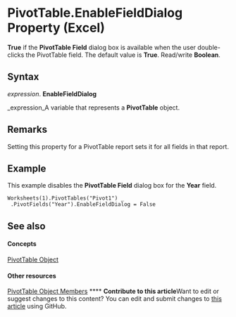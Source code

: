 
# PivotTable.EnableFieldDialog Property (Excel)

 **True** if the **PivotTable Field** dialog box is available when the user double-clicks the PivotTable field. The default value is **True**. Read/write  **Boolean**.


## Syntax

 _expression_. **EnableFieldDialog**

 _expression_A variable that represents a  **PivotTable** object.


## Remarks

Setting this property for a PivotTable report sets it for all fields in that report.


## Example

This example disables the  **PivotTable Field** dialog box for the **Year** field.


```
Worksheets(1).PivotTables("Pivot1") _ 
 .PivotFields("Year").EnableFieldDialog = False
```


## See also


#### Concepts


 [PivotTable Object](a9c1d4a0-78a9-f9a6-6daf-91cb63e45842.md)
#### Other resources


 [PivotTable Object Members](8e8d1692-cf32-63c6-a1f6-54ddcc2a4964.md)
****   **Contribute to this article**Want to edit or suggest changes to this content? You can edit and submit changes to  [this article](https://github.com/jhershey00/VBA_Excel_Test/OpenXMLCon/articles/4b6b4bc5-9b87-efa2-c6d1-4ab0c11f5966.md) using GitHub.

